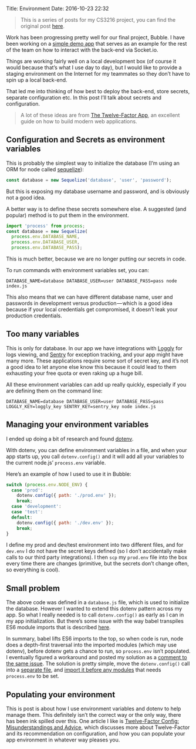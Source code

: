 Title: Environment
Date: 2016-10-23 22:32

> This is a series of posts for my CS3216 project, you can find the original post [here](https://medium.com/@ngzhian/environment-972258cf184d#.1domgml64).

Work has been progressing pretty well for our final project, Bubble. I have been working on a [simple demo app](http://ec2-52-77-222-46.ap-southeast-1.compute.amazonaws.com/) that serves as an example for the rest of the team on how to interact with the back-end via Socket.io.

Things are working fairly well on a local development box (of course it would because that’s what I use day to day), but I would like to provide a staging environment on the Internet for my teammates so they don’t have to spin up a local back-end.

That led me into thinking of how best to deploy the back-end, store secrets, separate configuration etc. In this post I’ll talk about secrets and configuration.


> A lot of these ideas are from [The Twelve-Factor App](https://12factor.net/), an excellent guide on how to build modern web applications.

## Configuration and Secrets as environment variables

This is probably the simplest way to initialize the database (I’m using an ORM for node called [sequelize](https://github.com/sequelize/sequelize)):

```javascript
const database = new Sequelize('database', 'user', 'password');
```

But this is exposing my database username and password, and is obviously not a good idea.

A better way is to define these secrets somewhere else. A suggested (and popular) method is to put them in the environment.

```javascript
import 'process' from process;
const database = new Sequelize(
  process.env.DATABASE_NAME,
  process.env.DATABASE_USER,
  process.env.DATABASE_PASS);
```

This is much better, because we are no longer putting our secrets in code.

To run commands with environment variables set, you can:

```
DATABASE_NAME=database DATABASE_USER=user DATABASE_PASS=pass node index.js
```

This also means that we can have different database name, user and passwords in development versus production — which is a good idea because if your local credentials get compromised, it doesn’t leak your production credentials.

## Too many variables

This is only for database. In our app we have integrations with [Loggly](https://www.loggly.com/) for logs viewing, and [Sentry](https://sentry.io/) for exception tracking, and your app might have many more. These applications require some sort of secret key, and it’s not a good idea to let anyone else know this because it could lead to them exhausting your free quota or even raking up a huge bill.

All these environment variables can add up really quickly, especially if you are defining them on the command line:

```
DATABASE_NAME=database DATABASE_USER=user DATABASE_PASS=pass LOGGLY_KEY=loggly_key SENTRY_KEY=sentry_key node index.js
```

## Managing your environment variables
I ended up doing a bit of research and found [dotenv](https://www.npmjs.com/package/dotenv).

With dotenv, you can define environment variables in a file, and when your app starts up, you call `dotenv.config()` and it will add all your variables to the current node.js’ `process.env` variable.

Here’s an example of how I used to use it in Bubble:

```javascript
switch (process.env.NODE_ENV) {
  case 'prod':
    dotenv.config({ path: './prod.env' });
    break;
  case 'development':
  case 'test':
  default:
    dotenv.config({ path: './dev.env' });
    break;
}
```

I define my prod and dev/test environment into two different files, and for `dev.env` I do not have the secret keys defined (so I don’t accidentally make calls to our third party integrations). I then `scp` my `prod.env` file into the box every time there are changes (primitive, but the secrets don’t change often, so everything is cool).

## Small problem

The above code was defined in a `database.js` file, which is used to initialize the database. However I wanted to extend this dotenv pattern across my app. So what I really needed is to call `dotenv.config()` as early as I can in my app initialization. But there’s some issue with the way babel transpiles ES6 module imports that is described [here](https://github.com/motdotla/dotenv/issues/133#issue-145471155).

In summary, babel lifts ES6 imports to the top, so when code is run, node does a depth-first traversal into the imported modules (which may use dotenv), before dotenv gets a chance to run, so `process.env` isn’t populated. I eventually figured a workaround and posted my solution as a [comment to the same issue](https://github.com/motdotla/dotenv/issues/133#issuecomment-255298822). The solution is pretty simple, move the `dotenv.config()` call into a [separate file](https://github.com/CS3216-Bubble/bubble/blob/master/src/env.js), and [import it before any modules](https://github.com/CS3216-Bubble/bubble/blob/master/src/index.js) that needs `process.env` to be set.

## Populating your environment

This is post is about how I use environment variables and dotenv to help manage them. This definitely isn’t the correct way or the only way, there has been ink spilled over this. One article I like is [Twelve-Factor Config: Misunderstandings and Advice](http://blog.doismellburning.co.uk/twelve-factor-config-misunderstandings-and-advice/), which discusses more about Twelve-Factor and its recommendation on configuration, and how you can populate your app environment in whatever way pleases you.
